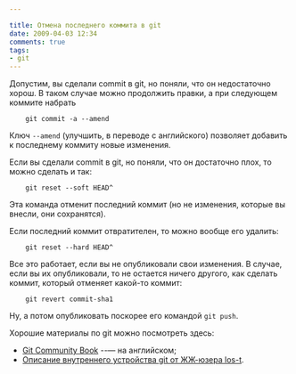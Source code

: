 ```yaml
---

title: Отмена последнего коммита в git 
date: 2009-04-03 12:34
comments: true
tags:
- git
---
```


Допустим, вы сделали commit в git, но поняли, что он недостаточно хорош. В таком случае можно продолжить правки, а при
следующем коммите набрать

```
    git commit -a --amend
```

Ключ `--amend` (улучшить, в переводе с английского) позволяет добавить к последнему коммиту новые изменения.

Если вы сделали commit в git, но поняли, что он достаточно плох, то можно сделать и так:

```
    git reset --soft HEAD^
```

Эта команда отменит последний коммит (но не изменения, которые вы внесли, они сохранятся).

Если последний коммит отвратителен, то можно вообще его удалить:

```
    git reset --hard HEAD^
```

Все это работает, если вы не опубликовали свои изменения. В случае, если вы их опубликовали, то не остается ничего
другого, как сделать коммит, который отменяет какой-то коммит:

```
    git revert commit-sha1
```

Ну, а потом опубликовать поскорее его командой `git push`.

Хорошие материалы по git можно посмотреть здесь:

* [Git Community Book](http://book.git-scm.com/) --— на английском;
* [Описание внутреннего устройства git от ЖЖ-юзера los-t](http://los-t.livejournal.com/tag/git+guts).

